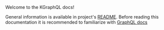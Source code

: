 Welcome to the KGraphQL docs!

General information is available in project's [README](https://github.com/aPureBase/KGraphQL#kgraphql). Before reading this documentation it is recommended to familiarize with [GraphQL docs](https://graphql.org/learn/)